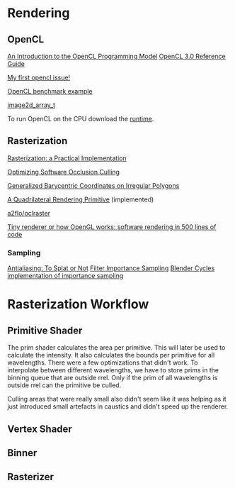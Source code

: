 # Rendering

## OpenCL

[An Introduction to the OpenCL Programming Model](https://cims.nyu.edu/~schlacht/OpenCLModel.pdf)
[OpenCL 3.0 Reference Guide](https://www.khronos.org/files/opencl-quick-reference-card.pdf)

[My first opencl issue!](https://github.com/inducer/pyopencl/issues/618)

[OpenCL benchmark example](https://github.com/stefanv/PyOpenCL/blob/master/examples/benchmark-all.py)

[image2d_array_t](https://stackoverflow.com/questions/73166631/composite-multiple-images-using-opencl-and-python-kernel-image2d-array-t)

To run OpenCL on the CPU download the [runtime](https://www.intel.com/content/www/us/en/developer/articles/tool/opencl-drivers.html#latest_CPU_runtime).
## Rasterization

[Rasterization: a Practical Implementation](https://www.scratchapixel.com/lessons/3d-basic-rendering/rasterization-practical-implementation/overview-rasterization-algorithm.html)

[Optimizing Software Occlusion Culling](https://fgiesen.wordpress.com/2013/02/17/optimizing-sw-occlusion-culling-index/)

[Generalized Barycentric Coordinates on Irregular Polygons
](http://geometry.caltech.edu/pubs/MHBD02.pdf)

[A Quadrilateral Rendering Primitive](https://core.ac.uk/download/pdf/53544051.pdf) (implemented)

[a2flo/oclraster](https://github.com/a2flo/oclraster)

[Tiny renderer or how OpenGL works: software rendering in 500 lines of code](https://github.com/ssloy/tinyrenderer/wiki)

### Sampling
[Antialiasing: To Splat or Not](https://www.reedbeta.com/blog/antialiasing-to-splat-or-not/)
[Filter Importance Sampling](https://citeseerx.ist.psu.edu/viewdoc/download?doi=10.1.1.183.3579&rep=rep1&type=pdf)
[Blender Cycles implementation of importance sampling](https://github.com/blender/cycles/blob/c40170f6ea8828757eb2cb8db960d3bf4620d03f/src/scene/film.cpp)

# Rasterization Workflow

## Primitive Shader
The prim shader calculates the area per primitive. This will later be used to calculate the intensity.
It also calculates the bounds per primitive for all wavelengths. There were a few optimizations that didn't work.
To interpolate between different wavelengths, we have to store prims in the binning queue that are outside rrel.
Only if the prim of all wavelengths is outside rrel can the primitive be culled.

Culling areas that were really small also didn't seem like it was helping as it just introduced small artefacts in caustics and didn't speed up the renderer.
## Vertex Shader
## Binner
## Rasterizer
